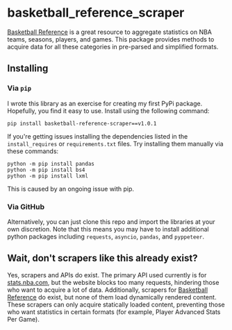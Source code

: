 # basketball_reference_scraper

[Basketball Reference](https://www.basketball-reference.com/) is a great resource to aggregate statistics on NBA teams, seasons, players, and games. This package provides methods to acquire data for all these categories in pre-parsed and simplified formats.

## Installing
### Via `pip`
I wrote this library as an exercise for creating my first PyPi package. Hopefully, you find it easy to use.
Install using the following command:

```
pip install basketball-reference-scraper==v1.0.1
```

If you're getting issues installing the dependencies listed in the `install_requires` or `requirements.txt` files. Try installing them manually via these commands:
```
python -m pip install pandas
python -m pip install bs4
python -m pip install lxml
```

This is caused by an ongoing issue with pip.

### Via GitHub
Alternatively, you can just clone this repo and import the libraries at your own discretion.
Note that this means you may have to install additional python packages including `requests`, `asyncio`, `pandas`, and `pyppeteer`.


## Wait, don't scrapers like this already exist?

Yes, scrapers and APIs do exist. The primary API used currently is for [stats.nba.com](https://stats.nba.com/), but the website blocks too many requests, hindering those who want to acquire a lot of data. Additionally, scrapers for [Basketball Reference](https://www.basketball-reference.com/) do exist, but none of them load dynamically rendered content. These scrapers can only acquire statically loaded content, preventing those who want statistics in certain formats (for example, Player Advanced Stats Per Game).
